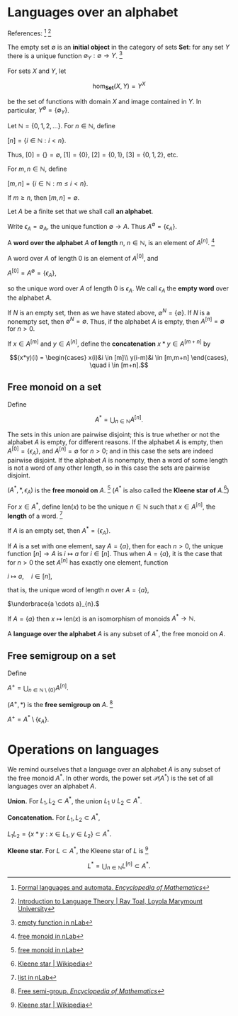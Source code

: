 # Languages over an alphabet 

References: [^language] [^Toal]

[^language]: [Formal languages and automata. *Encyclopedia of Mathematics*](https://encyclopediaofmath.org/wiki/Formal_languages_and_automata)

[^Toal]: [Introduction to Language Theory \| Ray Toal, Loyola Marymount University](https://cs.lmu.edu/~ray/notes/languagetheory/)

The empty set $\emptyset$ is an **initial object** in the category of sets **Set**:
for any set $Y$ there is a unique function $\emptyset_Y:\emptyset \to Y$. [^empty]

[^empty]: [empty function in nLab](https://ncatlab.org/nlab/show/empty+function)

For sets $X$ and $Y$, let

```math
\mathrm{hom}_{\mathbf{Set}}(X,Y)=Y^X
```

be the set of functions with domain $X$ and image contained in $Y$.
In particular, $Y^\emptyset = \{\emptyset_Y\}$.

Let $\mathbb{N}=\{0,1,2,\ldots\}$. For $n \in \mathbb{N}$, define

$[n] = \{i \in \mathbb{N} : i < n\}.$

Thus, $[0]=\{\}=\emptyset$, $[1]=\{0\}$, $[2]=\{0,1\}$, $[3]=\{0,1,2\}$, etc.

For $m,n \in \mathbb{N}$, define

$[m,n] = \{i \in \mathbb{N}: m \leq i < n\}.$

If $m \geq n$, then $[m,n]=\emptyset$.

Let $A$ be a finite set that we shall call **an alphabet**.

Write $\epsilon_A=\emptyset_A$, the unique function
$\emptyset \to A$. Thus $A^\emptyset = \{\epsilon_A\}$.

A **word over the alphabet** $A$ **of length** $n$, $n \in \mathbb{N}$, is an element
of $A^{[n]}$. [^monoid]

[^monoid]: [free monoid in nLab](https://ncatlab.org/nlab/show/free+monoid)

A word over $A$ of length 0 is an element of $A^{[0]}$, and

$A^{[0]} = A^\emptyset = \{\epsilon_A\},$

so the unique word over $A$ of length 0 is $\epsilon_A$.
We call $\epsilon_A$ the **empty word** over the alphabet $A$.

If $N$ is an empty set, then as we have stated above, $\emptyset^N = \{\emptyset\}$.
If $N$ is a nonempty set, then $\emptyset^N = \emptyset$. Thus, if the alphabet $A$ is empty, then
$A^{[n]}=\emptyset$ for $n > 0$.

If $x \in A^{[m]}$ and $y \in A^{[n]}$, define the **concatenation** $x*y \in A^{[m+n]}$ by

```math
(x*y)(i) = \begin{cases}
x(i)&i \in [m]\\
y(i-m)&i \in [m,m+n]
\end{cases},
\quad i \in [m+n].
```

## Free monoid on a set

Define

```math
A^* = \bigcup_{n \in \mathbb{N}} A^{[n]}.
```

The sets in this union are pairwise disjoint; this is true whether or not the alphabet $A$ is empty,
for different reasons.
If the alphabet $A$ is empty,
then $A^{[0]}=\{\epsilon_A\}$, and $A^{[n]}=\emptyset$ for $n>0$; and in this case
the sets are indeed pairwise disjoint. If the alphabet $A$ is nonempty, then
a word of some length is not a word of any other length, so in this case the sets are
pairwise disjoint.

$(A^*,*,\epsilon_A)$ is the **free monoid on** $A$. [^monoid] ($A^*$ is also called the **Kleene star of** $A$.[^Kleene])

[^Kleene]: [Kleene star \| Wikipedia](https://en.wikipedia.org/wiki/Kleene_star)

[^DM4CS]: [Discrete Mathematics for Computer Science \| OpenDSA Project](https://icsatkcc.github.io/Discrete-Math-for-Computer-Science/s-Monoids.html)

For $x \in A^*$, define $\mathrm{len}(x)$ to be the unique $n \in \mathbb{N}$ such that $x \in A^{[n]}$,
the **length** of a word. [^list]

[^list]: [list in nLab](https://ncatlab.org/nlab/show/list)

If $A$ is an empty set, then $A^*=\{\epsilon_A\}$.

If $A$ is a set with one element, say $A=\{a\}$, then for each $n>0$, the unique
function $[n] \to A$ is $i \mapsto a$ for $i \in [n]$. Thus when $A=\{a\}$,
it is the case that for $n>0$ the set $A^{[n]}$ has exactly one element, function

$i \mapsto a, \quad i \in [n],$

that is, the unique word of length $n$ over $A=\{a\}$,

$\underbrace{a \cdots a}_{n}.$

If $A=\{a\}$ then $x \mapsto \mathrm{len}(x)$ is an isomorphism of monoids
$A^* \to \mathbb{N}$.

A **language over the alphabet** $A$ is any subset of $A^*$,
the free monoid on $A$.

## Free semigroup on a set

Define

$A^+ = \bigcup_{n \in \mathbb{N} \setminus\{0\}} A^{[n]}.$

$(A^+,*)$ is the **free semigroup on** $A$. [^semigroup]

$A^+ = A^* \setminus \{\epsilon_A\}.$

[^semigroup]: [Free semi-group. *Encyclopedia of Mathematics*](https://encyclopediaofmath.org/wiki/Free_semi-group)

# Operations on languages 

We remind ourselves that a language over an alphabet $A$ is any subset of the free monoid $A^*$. In other words,
the power set $\mathscr{P}(A^*)$ is the set of all languages over an alphabet $A$.

**Union.** For $L_1, L_2 \subset A^*$, the union $L_1 \cup L_2 \subset A^*$.

**Concatenation.** For $L_1, L_2 \subset A^*$,

$L_1 L_2 = \{x*y : x \in L_1, y \in L_2\} \subset A^*.$

**Kleene star.** For $L \subset A^*$, the Kleene star of $L$ is [^Kleene]

```math
L^* = \bigcup_{n \in \mathbb{N}} L^{[n]} \subset A^*.
```